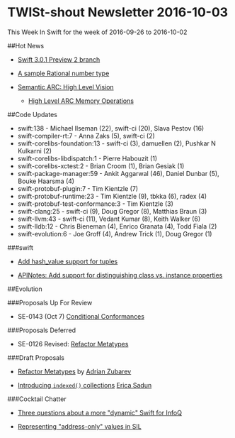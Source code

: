 # TWISt-shout Newsletter 2016-10-03
This Week In Swift for the week of 2016-09-26 to 2016-10-02

##Hot News

* [Swift 3.0.1 Preview 2 branch](https://lists.swift.org/pipermail/swift-dev/Week-of-Mon-20160926/003069.html)

* [A sample Rational number type](https://lists.swift.org/pipermail/swift-users/Week-of-Mon-20160926/003488.html)

* [Semantic ARC: High Level Vision](https://lists.swift.org/pipermail/swift-dev/Week-of-Mon-20160926/003074.html)
  * [High Level ARC Memory	Operations](https://lists.swift.org/pipermail/swift-dev/Week-of-Mon-20160926/003075.html)

##Code Updates

* swift:138 - Michael Ilseman (22), swift-ci (20), Slava Pestov (16)
* swift-compiler-rt:7 - Anna Zaks (5), swift-ci (2)
* swift-corelibs-foundation:13 - swift-ci (3), damuellen (2), Pushkar N Kulkarni (2)
* swift-corelibs-libdispatch:1 - Pierre Habouzit (1)
* swift-corelibs-xctest:2 - Brian Croom (1), Brian Gesiak (1)
* swift-package-manager:59 - Ankit Aggarwal (46), Daniel Dunbar (5), Bouke Haarsma (4)
* swift-protobuf-plugin:7 - Tim Kientzle (7)
* swift-protobuf-runtime:23 - Tim Kientzle (9), tbkka (6), radex (4)
* swift-protobuf-test-conformance:3 - Tim Kientzle (3)
* swift-clang:25 - swift-ci (9), Doug Gregor (8), Matthias Braun (3)
* swift-llvm:43 - swift-ci (11), Vedant Kumar (8), Keith Walker (6)
* swift-lldb:12 - Chris Bieneman (4), Enrico Granata (4), Todd Fiala (2)
* swift-evolution:6 - Joe Groff (4), Andrew Trick (1), Doug Gregor (1)

###swift

* [Add hash_value support for tuples](https://github.com/apple/swift-llvm/commit/c02eeae7b00a9adb0817aaa38b544dcb14847666)

* [APINotes: Add support for distinguishing class vs. instance properties](https://github.com/apple/swift-clang/commit/36024486b01e695fdc0615677d10fec10c971014)
  
##Evolution

###Proposals Up For Review

* SE-0143 (Oct 7) [Conditional Conformances](https://lists.swift.org/pipermail/swift-evolution-announce/2016-September/000288.html)

###Proposals Deferred

* SE-0126 Revised: [Refactor Metatypes](https://github.com/DevAndArtist/swift-evolution/blob/refactor_metatypes/proposals/0126-refactor-metatypes.md)
  
###Draft Proposals

* [Refactor Metatypes](https://github.com/DevAndArtist/swift-evolution/blob/refactor_metatypes/proposals/0126-refactor-metatypes.md) by [Adrian Zubarev](adrian.zubarev@devandartist.com)

* [Introducing `indexed()` collections](https://gist.github.com/erica/2b2d92e6db787d001c689d3e37a7c3f2) [Erica Sadun](mailto:erica@ericasadun.com)

###Cocktail Chatter

* [Three questions about a more "dynamic" Swift for InfoQ](https://lists.swift.org/pipermail/swift-evolution/Week-of-Mon-20160926/027294.html)

* [Representing "address-only" values in SIL](https://lists.swift.org/pipermail/swift-dev/Week-of-Mon-20160926/003076.html)